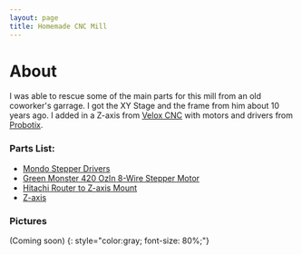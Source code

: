 ```yaml
---
layout: page
title: Homemade CNC Mill
---
```


# About
I was able to rescue some of the main parts for this mill from an old coworker's garrage. I got the XY Stage and the frame
from him about 10 years ago. I added in a Z-axis from [Velox CNC](http://www.veloxcnc.com/ "Velox CNC") with motors and drivers from [Probotix](http://www.probotix.com/ "Probotix").

### Parts List:
* [Mondo Stepper Drivers](http://www.probotix.com/MondoStep-5.6-Bi-Polar-Stepper-Motor-Driver?search=stepper "Mondo Stepper Drivers")
* [Green Monster 420 OzIn 8-Wire Stepper Motor](http://www.probotix.com/Green-Monster-420-OzIn-8-Wire-Stepper-Motor?search=stepper "Green Monster 420 OzIn 8-Wire Stepper Motor")
* [Hitachi Router to Z-axis Mount](http://www.veloxcnc.com/proddetail.asp?prod=RM-Hitachi "Hitachi Router to Z-axis Mount")
* [Z-axis](http://www.veloxcncrouters.com/_p/prd1/3175351321/product/za1200qr-3----12%22-travel "Z-axis")

### Pictures
(Coming soon)
{: style="color:gray; font-size: 80%;"}


